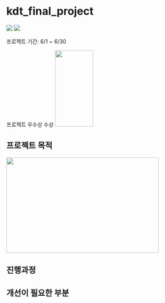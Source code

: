 # kdt_final_project
<img src="https://img.shields.io/badge/Python-3776AB?style=for-the-badge&logo=Python&logoColor=white"> <img src="https://img.shields.io/badge/PyTorch-EE4C2C?style=for-the-badge&logo=PyTorch&logoColor=white">

프로젝트 기간: 6/1 ~ 6/30

프로젝트 우수상 수상
<img src="https://github.com/owenchoi96/templates/assets/123911225/32a35169-44df-4561-9275-028b7f6f2c30" width="100" height="200"/>

## 프로젝트 목적
<img src="https://github.com/owenchoi96/templates/assets/123911225/573d8895-618b-4927-9958-e0935c638685" width="400" height="250"/>

## 진행과정

## 개선이 필요한 부분

